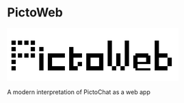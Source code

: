 # PictoWeb

[<img src="client/public/assets/pictoweb.png" width="400"/>](./public/assets/picto-sized-bg.png)

A modern interpretation of PictoChat as a web app
